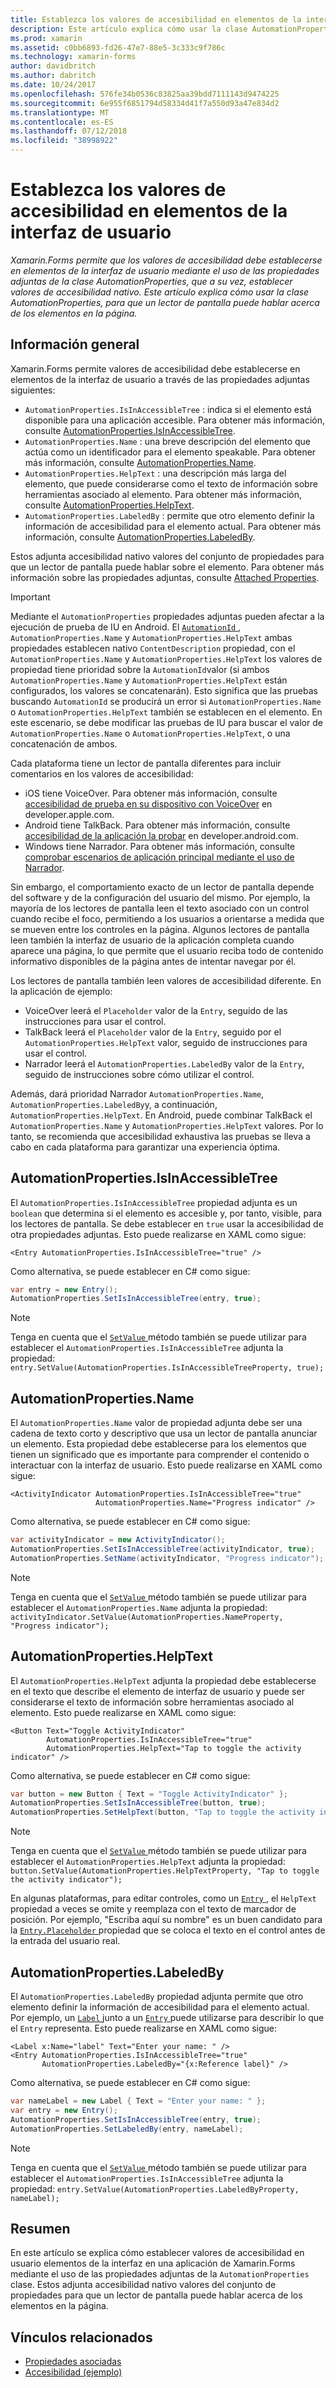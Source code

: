 ```yaml
---
title: Establezca los valores de accesibilidad en elementos de la interfaz de usuario
description: Este artículo explica cómo usar la clase AutomationProperties, para que un lector de pantalla puede hablar acerca de los elementos en la página.
ms.prod: xamarin
ms.assetid: c0bb6893-fd26-47e7-88e5-3c333c9f786c
ms.technology: xamarin-forms
author: davidbritch
ms.author: dabritch
ms.date: 10/24/2017
ms.openlocfilehash: 576fe34b0536c83825aa39bdd7111143d9474225
ms.sourcegitcommit: 6e955f6851794d58334d41f7a550d93a47e834d2
ms.translationtype: MT
ms.contentlocale: es-ES
ms.lasthandoff: 07/12/2018
ms.locfileid: "38998922"
---
```

# <a name="setting-accessibility-values-on-user-interface-elements"></a>Establezca los valores de accesibilidad en elementos de la interfaz de usuario

_Xamarin.Forms permite que los valores de accesibilidad debe establecerse en elementos de la interfaz de usuario mediante el uso de las propiedades adjuntas de la clase AutomationProperties, que a su vez, establecer valores de accesibilidad nativo. Este artículo explica cómo usar la clase AutomationProperties, para que un lector de pantalla puede hablar acerca de los elementos en la página._

## <a name="overview"></a>Información general

Xamarin.Forms permite valores de accesibilidad debe establecerse en elementos de la interfaz de usuario a través de las propiedades adjuntas siguientes:

- `AutomationProperties.IsInAccessibleTree` : indica si el elemento está disponible para una aplicación accesible. Para obtener más información, consulte [AutomationProperties.IsInAccessibleTree](#isinaccessibletree).
- `AutomationProperties.Name` : una breve descripción del elemento que actúa como un identificador para el elemento speakable. Para obtener más información, consulte [AutomationProperties.Name](#name).
- `AutomationProperties.HelpText` : una descripción más larga del elemento, que puede considerarse como el texto de información sobre herramientas asociado al elemento. Para obtener más información, consulte [AutomationProperties.HelpText](#helptext).
- `AutomationProperties.LabeledBy` : permite que otro elemento definir la información de accesibilidad para el elemento actual. Para obtener más información, consulte [AutomationProperties.LabeledBy](#labeledby).

Estos adjunta accesibilidad nativo valores del conjunto de propiedades para que un lector de pantalla puede hablar sobre el elemento. Para obtener más información sobre las propiedades adjuntas, consulte [Attached Properties](~/xamarin-forms/xaml/attached-properties.md).

> [!IMPORTANT]
> Mediante el `AutomationProperties` propiedades adjuntas pueden afectar a la ejecución de prueba de IU en Android. El [ `AutomationId` ](xref:Xamarin.Forms.Element.AutomationId), `AutomationProperties.Name` y `AutomationProperties.HelpText` ambas propiedades establecen nativo `ContentDescription` propiedad, con el `AutomationProperties.Name` y `AutomationProperties.HelpText` los valores de propiedad tiene prioridad sobre la `AutomationId`valor (si ambos `AutomationProperties.Name` y `AutomationProperties.HelpText` están configurados, los valores se concatenarán). Esto significa que las pruebas buscando `AutomationId` se producirá un error si `AutomationProperties.Name` o `AutomationProperties.HelpText` también se establecen en el elemento. En este escenario, se debe modificar las pruebas de IU para buscar el valor de `AutomationProperties.Name` o `AutomationProperties.HelpText`, o una concatenación de ambos.

Cada plataforma tiene un lector de pantalla diferentes para incluir comentarios en los valores de accesibilidad:

- iOS tiene VoiceOver. Para obtener más información, consulte [accesibilidad de prueba en su dispositivo con VoiceOver](https://developer.apple.com/library/content/technotes/TestingAccessibilityOfiOSApps/TestAccessibilityonYourDevicewithVoiceOver/TestAccessibilityonYourDevicewithVoiceOver.html) en developer.apple.com.
- Android tiene TalkBack. Para obtener más información, consulte [accesibilidad de la aplicación la probar](https://developer.android.com/training/accessibility/testing.html#talkback) en developer.android.com.
- Windows tiene Narrador. Para obtener más información, consulte [comprobar escenarios de aplicación principal mediante el uso de Narrador](/windows/uwp/accessibility/accessibility-testing#verify-main-app-scenarios-by-using-narrator/).

Sin embargo, el comportamiento exacto de un lector de pantalla depende del software y de la configuración del usuario del mismo. Por ejemplo, la mayoría de los lectores de pantalla leen el texto asociado con un control cuando recibe el foco, permitiendo a los usuarios a orientarse a medida que se mueven entre los controles en la página. Algunos lectores de pantalla leen también la interfaz de usuario de la aplicación completa cuando aparece una página, lo que permite que el usuario reciba todo de contenido informativo disponibles de la página antes de intentar navegar por él.

Los lectores de pantalla también leen valores de accesibilidad diferente. En la aplicación de ejemplo:

- VoiceOver leerá el `Placeholder` valor de la `Entry`, seguido de las instrucciones para usar el control.
- TalkBack leerá el `Placeholder` valor de la `Entry`, seguido por el `AutomationProperties.HelpText` valor, seguido de instrucciones para usar el control.
- Narrador leerá el `AutomationProperties.LabeledBy` valor de la `Entry`, seguido de instrucciones sobre cómo utilizar el control.

Además, dará prioridad Narrador `AutomationProperties.Name`, `AutomationProperties.LabeledBy`y, a continuación, `AutomationProperties.HelpText`. En Android, puede combinar TalkBack el `AutomationProperties.Name` y `AutomationProperties.HelpText` valores. Por lo tanto, se recomienda que accesibilidad exhaustiva las pruebas se lleva a cabo en cada plataforma para garantizar una experiencia óptima.

<a name="isinaccessibletree" />

## <a name="automationpropertiesisinaccessibletree"></a>AutomationProperties.IsInAccessibleTree

El `AutomationProperties.IsInAccessibleTree` propiedad adjunta es un `boolean` que determina si el elemento es accesible y, por tanto, visible, para los lectores de pantalla. Se debe establecer en `true` usar la accesibilidad de otra propiedades adjuntas. Esto puede realizarse en XAML como sigue:

```xaml
<Entry AutomationProperties.IsInAccessibleTree="true" />
```

Como alternativa, se puede establecer en C# como sigue:

```csharp
var entry = new Entry();
AutomationProperties.SetIsInAccessibleTree(entry, true);
```

> [!NOTE]
> Tenga en cuenta que el [ `SetValue` ](xref:Xamarin.Forms.BindableObject.SetValue(Xamarin.Forms.BindableProperty,System.Object)) método también se puede utilizar para establecer el `AutomationProperties.IsInAccessibleTree` adjunta la propiedad: `entry.SetValue(AutomationProperties.IsInAccessibleTreeProperty, true);`

<a name="name" />

## <a name="automationpropertiesname"></a>AutomationProperties.Name

El `AutomationProperties.Name` valor de propiedad adjunta debe ser una cadena de texto corto y descriptivo que usa un lector de pantalla anunciar un elemento. Esta propiedad debe establecerse para los elementos que tienen un significado que es importante para comprender el contenido o interactuar con la interfaz de usuario. Esto puede realizarse en XAML como sigue:

```xaml
<ActivityIndicator AutomationProperties.IsInAccessibleTree="true"
                   AutomationProperties.Name="Progress indicator" />
```

Como alternativa, se puede establecer en C# como sigue:

```csharp
var activityIndicator = new ActivityIndicator();
AutomationProperties.SetIsInAccessibleTree(activityIndicator, true);
AutomationProperties.SetName(activityIndicator, "Progress indicator");
```

> [!NOTE]
> Tenga en cuenta que el [ `SetValue` ](xref:Xamarin.Forms.BindableObject.SetValue(Xamarin.Forms.BindableProperty,System.Object)) método también se puede utilizar para establecer el `AutomationProperties.Name` adjunta la propiedad: `activityIndicator.SetValue(AutomationProperties.NameProperty, "Progress indicator");`

<a name="helptext" />

## <a name="automationpropertieshelptext"></a>AutomationProperties.HelpText

El `AutomationProperties.HelpText` adjunta la propiedad debe establecerse en el texto que describe el elemento de interfaz de usuario y puede ser considerarse el texto de información sobre herramientas asociado al elemento. Esto puede realizarse en XAML como sigue:

```xaml
<Button Text="Toggle ActivityIndicator"
        AutomationProperties.IsInAccessibleTree="true"
        AutomationProperties.HelpText="Tap to toggle the activity indicator" />
```

Como alternativa, se puede establecer en C# como sigue:

```csharp
var button = new Button { Text = "Toggle ActivityIndicator" };
AutomationProperties.SetIsInAccessibleTree(button, true);
AutomationProperties.SetHelpText(button, "Tap to toggle the activity indicator");
```

> [!NOTE]
> Tenga en cuenta que el [ `SetValue` ](xref:Xamarin.Forms.BindableObject.SetValue(Xamarin.Forms.BindableProperty,System.Object)) método también se puede utilizar para establecer el `AutomationProperties.HelpText` adjunta la propiedad: `button.SetValue(AutomationProperties.HelpTextProperty, "Tap to toggle the activity indicator");`

En algunas plataformas, para editar controles, como un [ `Entry` ](xref:Xamarin.Forms.Entry), el `HelpText` propiedad a veces se omite y reemplaza con el texto de marcador de posición. Por ejemplo, "Escriba aquí su nombre" es un buen candidato para la [ `Entry.Placeholder` ](xref:Xamarin.Forms.Entry.Placeholder) propiedad que se coloca el texto en el control antes de la entrada del usuario real.

<a name="labeledby" />

## <a name="automationpropertieslabeledby"></a>AutomationProperties.LabeledBy

El `AutomationProperties.LabeledBy` propiedad adjunta permite que otro elemento definir la información de accesibilidad para el elemento actual. Por ejemplo, un [ `Label` ](xref:Xamarin.Forms.Label) junto a un [ `Entry` ](xref:Xamarin.Forms.Entry) puede utilizarse para describir lo que el `Entry` representa. Esto puede realizarse en XAML como sigue:

```xaml
<Label x:Name="label" Text="Enter your name: " />
<Entry AutomationProperties.IsInAccessibleTree="true"
       AutomationProperties.LabeledBy="{x:Reference label}" />
```

Como alternativa, se puede establecer en C# como sigue:

```csharp
var nameLabel = new Label { Text = "Enter your name: " };
var entry = new Entry();
AutomationProperties.SetIsInAccessibleTree(entry, true);
AutomationProperties.SetLabeledBy(entry, nameLabel);
```

> [!NOTE]
> Tenga en cuenta que el [ `SetValue` ](xref:Xamarin.Forms.BindableObject.SetValue(Xamarin.Forms.BindableProperty,System.Object)) método también se puede utilizar para establecer el `AutomationProperties.IsInAccessibleTree` adjunta la propiedad: `entry.SetValue(AutomationProperties.LabeledByProperty, nameLabel);`

## <a name="summary"></a>Resumen

En este artículo se explica cómo establecer valores de accesibilidad en usuario elementos de la interfaz en una aplicación de Xamarin.Forms mediante el uso de las propiedades adjuntas de la `AutomationProperties` clase. Estos adjunta accesibilidad nativo valores del conjunto de propiedades para que un lector de pantalla puede hablar acerca de los elementos en la página.


## <a name="related-links"></a>Vínculos relacionados

- [Propiedades asociadas](~/xamarin-forms/xaml/attached-properties.md)
- [Accesibilidad (ejemplo)](https://developer.xamarin.com/samples/xamarin-forms/UserInterface/Accessibility/)
